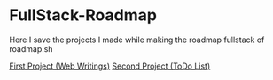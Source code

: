 # FullStack-Roadmap

Here I save the projects I made while making the roadmap fullstack of roadmap.sh

[First Project (Web Writings)](https://jonathanmanzanodiaz.github.io/FullStack-Roadmap/web-writings/)
[Second Project (ToDo List)](https://jonathanmanzanodiaz.github.io/FullStack-Roadmap/todo-list/)
